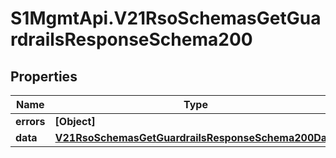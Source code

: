 # S1MgmtApi.V21RsoSchemasGetGuardrailsResponseSchema200

## Properties
Name | Type | Description | Notes
------------ | ------------- | ------------- | -------------
**errors** | **[Object]** | Errors | [optional] 
**data** | [**V21RsoSchemasGetGuardrailsResponseSchema200Data**](V21RsoSchemasGetGuardrailsResponseSchema200Data.md) |  | [optional] 


